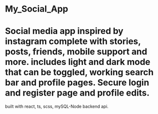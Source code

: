# My_Social_App
# Social media app inspired by instagram complete with stories, posts, friends, mobile support and more. includes light and dark mode that can be toggled, working search bar and profile pages. Secure login and register page and profile edits.
built with react, ts, scss, mySQL-Node backend api. 